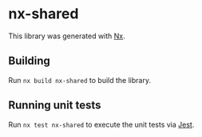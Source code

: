 # nx-shared

This library was generated with [Nx](https://nx.dev).

## Building

Run `nx build nx-shared` to build the library.

## Running unit tests

Run `nx test nx-shared` to execute the unit tests via [Jest](https://jestjs.io).
